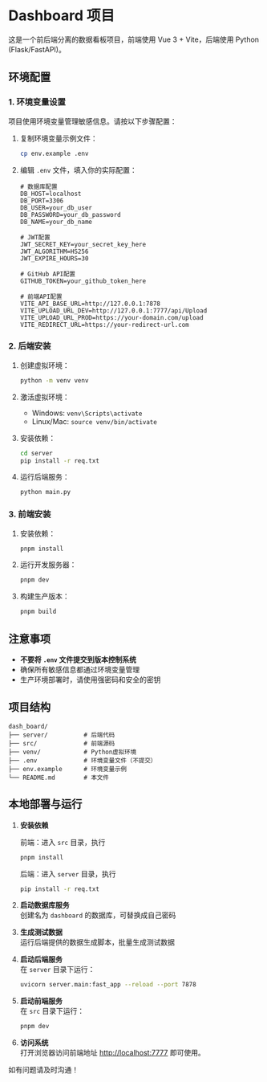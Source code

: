 # Dashboard 项目

这是一个前后端分离的数据看板项目，前端使用 Vue 3 + Vite，后端使用 Python (Flask/FastAPI)。

## 环境配置

### 1. 环境变量设置

项目使用环境变量管理敏感信息。请按以下步骤配置：

1. 复制环境变量示例文件：
   ```bash
   cp env.example .env
   ```

2. 编辑 `.env` 文件，填入你的实际配置：
   ```
   # 数据库配置
   DB_HOST=localhost
   DB_PORT=3306
   DB_USER=your_db_user
   DB_PASSWORD=your_db_password
   DB_NAME=your_db_name

   # JWT配置
   JWT_SECRET_KEY=your_secret_key_here
   JWT_ALGORITHM=HS256
   JWT_EXPIRE_HOURS=30

   # GitHub API配置
   GITHUB_TOKEN=your_github_token_here

   # 前端API配置
   VITE_API_BASE_URL=http://127.0.0.1:7878
   VITE_UPLOAD_URL_DEV=http://127.0.0.1:7777/api/Upload
   VITE_UPLOAD_URL_PROD=https://your-domain.com/upload
   VITE_REDIRECT_URL=https://your-redirect-url.com
   ```

### 2. 后端安装

1. 创建虚拟环境：
   ```bash
   python -m venv venv
   ```

2. 激活虚拟环境：
   - Windows: `venv\Scripts\activate`
   - Linux/Mac: `source venv/bin/activate`

3. 安装依赖：
   ```bash
   cd server
   pip install -r req.txt
   ```

4. 运行后端服务：
   ```bash
   python main.py
   ```

### 3. 前端安装

1. 安装依赖：
   ```bash
   pnpm install
   ```

2. 运行开发服务器：
   ```bash
   pnpm dev
   ```

3. 构建生产版本：
   ```bash
   pnpm build
   ```

## 注意事项

- **不要将 `.env` 文件提交到版本控制系统**
- 确保所有敏感信息都通过环境变量管理
- 生产环境部署时，请使用强密码和安全的密钥

## 项目结构

```
dash_board/
├── server/          # 后端代码
├── src/             # 前端源码
├── venv/            # Python虚拟环境
├── .env             # 环境变量文件（不提交）
├── env.example      # 环境变量示例
└── README.md        # 本文件
```

## 本地部署与运行

1. **安装依赖**

   前端：进入 `src` 目录，执行  
     ```sh
     pnpm install
     ```
   后端：进入 `server` 目录，执行  
     ```sh
     pip install -r req.txt
     ```

3. **启动数据库服务**  
   创建名为 `dashboard` 的数据库，可替换成自己密码
4. **生成测试数据**  
   运行后端提供的数据生成脚本，批量生成测试数据
5. **启动后端服务**  
   在 `server` 目录下运行：
   ```sh
   uvicorn server.main:fast_app --reload --port 7878
   ```

6. **启动前端服务**  
   在 `src` 目录下运行：
   ```sh
   pnpm dev

7. **访问系统**  
   打开浏览器访问前端地址 [http://localhost:7777](http://localhost:7777) 即可使用。


如有问题请及时沟通！
